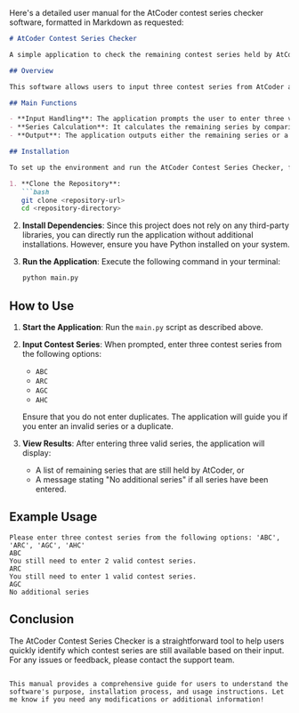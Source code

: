 Here's a detailed user manual for the AtCoder contest series checker software, formatted in Markdown as requested:

```markdown
# AtCoder Contest Series Checker

A simple application to check the remaining contest series held by AtCoder based on user input.

## Overview

This software allows users to input three contest series from AtCoder and determines which series are still available. The available series are: **ABC**, **ARC**, **AGC**, and **AHC**. The application will inform the user of any additional series that are still held by AtCoder after their input.

## Main Functions

- **Input Handling**: The application prompts the user to enter three valid contest series while ensuring no duplicates are entered.
- **Series Calculation**: It calculates the remaining series by comparing the user's input against the held series.
- **Output**: The application outputs either the remaining series or a message indicating that there are no additional series.

## Installation

To set up the environment and run the AtCoder Contest Series Checker, follow these steps:

1. **Clone the Repository**:
   ```bash
   git clone <repository-url>
   cd <repository-directory>
   ```

2. **Install Dependencies**:
   Since this project does not rely on any third-party libraries, you can directly run the application without additional installations. However, ensure you have Python installed on your system.

3. **Run the Application**:
   Execute the following command in your terminal:
   ```bash
   python main.py
   ```

## How to Use

1. **Start the Application**: Run the `main.py` script as described above.
2. **Input Contest Series**: When prompted, enter three contest series from the following options:
   - `ABC`
   - `ARC`
   - `AGC`
   - `AHC`
   
   Ensure that you do not enter duplicates. The application will guide you if you enter an invalid series or a duplicate.

3. **View Results**: After entering three valid series, the application will display:
   - A list of remaining series that are still held by AtCoder, or
   - A message stating "No additional series" if all series have been entered.

## Example Usage

```
Please enter three contest series from the following options: 'ABC', 'ARC', 'AGC', 'AHC'
ABC
You still need to enter 2 valid contest series.
ARC
You still need to enter 1 valid contest series.
AGC
No additional series
```

## Conclusion

The AtCoder Contest Series Checker is a straightforward tool to help users quickly identify which contest series are still available based on their input. For any issues or feedback, please contact the support team.

```

This manual provides a comprehensive guide for users to understand the software's purpose, installation process, and usage instructions. Let me know if you need any modifications or additional information!